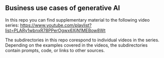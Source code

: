 ##  Business use cases of generative AI
In this repo you can find supplementary material to the following video series: https://www.youtube.com/playlist?list=PLARy1wbnxR78PPerOgwx6XjN1MEBow8Wt

The subdirectories in this repo corespond to individual videos in the series. Depending on the examples covered in the videos, the subdirectories contain prompts, code, or links to other sources.
